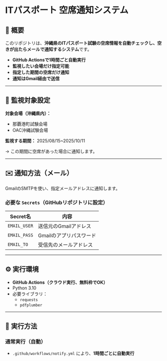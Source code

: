 # ITパスポート 空席通知システム

## 📖 概要

このリポジトリは、**沖縄県のITパスポート試験の空席情報を自動チェックし、空きが出たらメールで通知するシステム**です。

- **GitHub Actionsで1時間ごと自動実行**
- **監視したい会場だけ指定可能**
- **指定した期間の空席だけ通知**
- **通知はGmail経由で送信**

---

## 🔧 監視対象設定

**対象会場（沖縄県内）：**

- 那覇港町試験会場
- OAC沖縄試験会場

**監視する期間：**
2025/08/15~2025/10/11

→ この期間に空席があった場合に通知します。

---

## ✉️ 通知方法（メール）

GmailのSMTPを使い、指定メールアドレスに通知します。

### 必要な `Secrets`（GitHubリポジトリに設定）

| Secret名 | 内容 |
|---|---|
| `EMAIL_USER` | 送信元のGmailアドレス |
| `EMAIL_PASS` | Gmailのアプリパスワード |
| `EMAIL_TO` | 受信先のメールアドレス |

---

## ⚙️ 実行環境

- **GitHub Actions（クラウド実行、無料枠でOK）**
- Python 3.10  
- 必要ライブラリ：
    - `requests`
    - `pdfplumber`

---

## 🚀 実行方法

### 通常実行（自動）

- `.github/workflows/notify.yml` により、**1時間ごとに自動実行**

